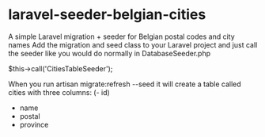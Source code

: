 laravel-seeder-belgian-cities
=============================

A simple Laravel migration + seeder for Belgian postal codes and city names
Add the migration and seed class to your Laravel project and just call the seeder like you would do normally in DatabaseSeeder.php

$this->call('CitiesTableSeeder');

When you run artisan migrate:refresh --seed it will create a table called cities with three columns:
(- id)
- name
- postal
- province
